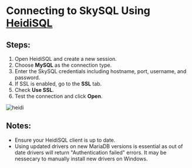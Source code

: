# Connecting to SkySQL Using [HeidiSQL](https://www.heidisql.com/download.php)

## Steps:
1. Open HeidiSQL and create a new session.
2. Choose **MySQL** as the connection type.
3. Enter the SkySQL credentials including hostname, port, username, and password.
4. If SSL is enabled, go to the **SSL** tab.
5. Check **Use SSL**.
6. Test the connection and click **Open**.

![heidi](https://github.com/user-attachments/assets/37685278-b228-4387-9d48-8673d1d39e2d)

## Notes:
- Ensure your HeidiSQL client is up to date.
- Using updated drivers on new MariaDB versions is essential as out of date drivers will return "Authentication failed" errors. It may be nessecary to manually install new drivers on Windows.
